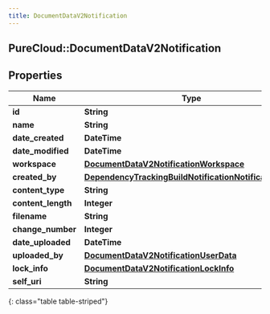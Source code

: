 ```yaml
---
title: DocumentDataV2Notification
---
```

## PureCloud::DocumentDataV2Notification

## Properties

|Name | Type | Description | Notes|
|------------ | ------------- | ------------- | -------------|
| **id** | **String** |  | [optional] |
| **name** | **String** |  | [optional] |
| **date_created** | **DateTime** |  | [optional] |
| **date_modified** | **DateTime** |  | [optional] |
| **workspace** | [**DocumentDataV2NotificationWorkspace**](DocumentDataV2NotificationWorkspace.html) |  | [optional] |
| **created_by** | [**DependencyTrackingBuildNotificationNotificationUser**](DependencyTrackingBuildNotificationNotificationUser.html) |  | [optional] |
| **content_type** | **String** |  | [optional] |
| **content_length** | **Integer** |  | [optional] |
| **filename** | **String** |  | [optional] |
| **change_number** | **Integer** |  | [optional] |
| **date_uploaded** | **DateTime** |  | [optional] |
| **uploaded_by** | [**DocumentDataV2NotificationUserData**](DocumentDataV2NotificationUserData.html) |  | [optional] |
| **lock_info** | [**DocumentDataV2NotificationLockInfo**](DocumentDataV2NotificationLockInfo.html) |  | [optional] |
| **self_uri** | **String** |  | [optional] |
{: class="table table-striped"}


